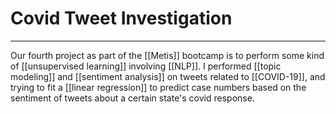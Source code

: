 # Covid Tweet Investigation
---
Our fourth project as part of the [[Metis]] bootcamp is to perform some kind of [[unsupervised learning]] involving [[NLP]]. I performed [[topic modeling]] and [[sentiment analysis]] on tweets related to [[COVID-19]], and trying to fit a [[linear regression]] to predict case numbers based on the sentiment of tweets about a certain state's covid response. 

